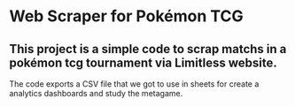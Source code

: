 # Web Scraper for Pokémon TCG
## This project is a simple code to scrap matchs in a pokémon tcg tournament via Limitless website.
The code exports a CSV file that we got to use in sheets for create a analytics dashboards and study the metagame.

